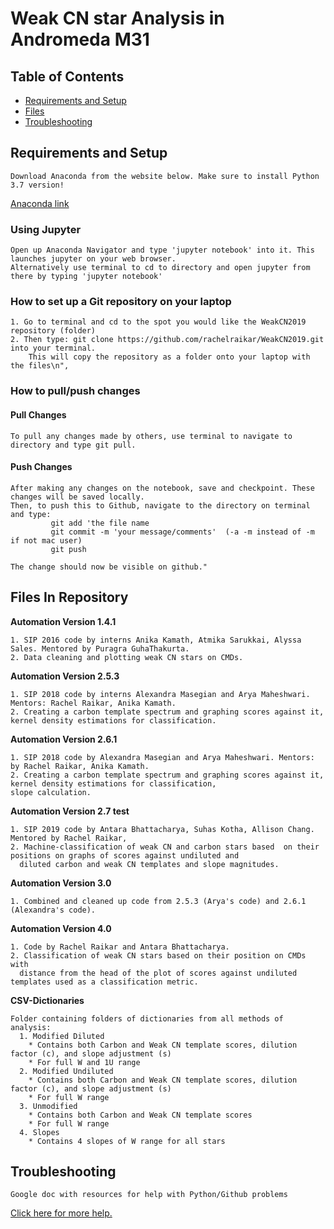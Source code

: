 # Weak CN star Analysis in Andromeda M31

## Table of Contents

  * [Requirements and Setup](#requirements-and-setup)
  * [Files](#files-in-repository)  
  * [Troubleshooting](#troubleshooting) 

## Requirements and Setup 
    Download Anaconda from the website below. Make sure to install Python 3.7 version! 
[Anaconda link](https://www.anaconda.com/distribution/) 
    
  ### Using Jupyter
    Open up Anaconda Navigator and type 'jupyter notebook' into it. This launches jupyter on your web browser.
    Alternatively use terminal to cd to directory and open jupyter from there by typing 'jupyter notebook'

  ### How to set up a Git repository on your laptop
    
    1. Go to terminal and cd to the spot you would like the WeakCN2019 repository (folder)
    2. Then type: git clone https://github.com/rachelraikar/WeakCN2019.git into your terminal. 
        This will copy the repository as a folder onto your laptop with the files\n",
    
  ### How to pull/push changes
   #### Pull Changes 
    To pull any changes made by others, use terminal to navigate to directory and type git pull.
   
   #### Push Changes
       
    After making any changes on the notebook, save and checkpoint. These changes will be saved locally. 
    Then, to push this to Github, navigate to the directory on terminal and type: 
             git add 'the file name
             git commit -m 'your message/comments'  (-a -m instead of -m if not mac user)
             git push
    
    The change should now be visible on github."

## Files In Repository

  **Automation Version 1.4.1**

    1. SIP 2016 code by interns Anika Kamath, Atmika Sarukkai, Alyssa Sales. Mentored by Puragra GuhaThakurta.
    2. Data cleaning and plotting weak CN stars on CMDs. 

  **Automation Version 2.5.3**

    1. SIP 2018 code by interns Alexandra Masegian and Arya Maheshwari. Mentors: Rachel Raikar, Anika Kamath.
    2. Creating a carbon template spectrum and graphing scores against it, kernel density estimations for classification.

  **Automation Version 2.6.1**
      
    1. SIP 2018 code by Alexandra Masegian and Arya Maheshwari. Mentors: by Rachel Raikar, Anika Kamath.
    2. Creating a carbon template spectrum and graphing scores against it, kernel density estimations for classification, 
    slope calculation.

  **Automation Version 2.7 test**
      
    1. SIP 2019 code by Antara Bhattacharya, Suhas Kotha, Allison Chang. Mentored by Rachel Raikar,
    2. Machine-classification of weak CN and carbon stars based  on their positions on graphs of scores against undiluted and 
      diluted carbon and weak CN templates and slope magnitudes.

  **Automation Version 3.0**
    
    1. Combined and cleaned up code from 2.5.3 (Arya's code) and 2.6.1 (Alexandra's code).

  **Automation Version 4.0**
      
    1. Code by Rachel Raikar and Antara Bhattacharya. 
    2. Classification of weak CN stars based on their position on CMDs with     
      distance from the head of the plot of scores against undiluted templates used as a classification metric.
   
   **CSV-Dictionaries**
  
    Folder containing folders of dictionaries from all methods of analysis:
      1. Modified Diluted 
        * Contains both Carbon and Weak CN template scores, dilution factor (c), and slope adjustment (s)
        * For full W and 1U range
      2. Modified Undiluted
        * Contains both Carbon and Weak CN template scores, dilution factor (c), and slope adjustment (s)
        * For full W range
      3. Unmodified
        * Contains both Carbon and Weak CN template scores
        * For full W range
      4. Slopes
        * Contains 4 slopes of W range for all stars
     
  
## Troubleshooting
  
    Google doc with resources for help with Python/Github problems 
[Click here for more help.](https://docs.google.com/document/d/1nbBvIYcEp0FrCOEeOlo-bxkvCmlRNhHeFeaXnpO_46g/edit?ts=5d0d0d6f)
  
